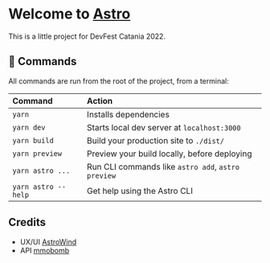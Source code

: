 # Welcome to [Astro](https://astro.build)

This is a little project for DevFest Catania 2022.


## 🧞 Commands

All commands are run from the root of the project, from a terminal:

| Command                | Action                                             |
| :--------------------- | :------------------------------------------------- |
| `yarn`          | Installs dependencies                              |
| `yarn dev`          | Starts local dev server at `localhost:3000`        |
| `yarn build`        | Build your production site to `./dist/`            |
| `yarn preview`      | Preview your build locally, before deploying       |
| `yarn astro ...`    | Run CLI commands like `astro add`, `astro preview` |
| `yarn astro --help` | Get help using the Astro CLI                       |

## Credits

- UX/UI [AstroWind](https://github.com/onwidget/astrowind)
- API [mmobomb](https://www.mmobomb.com/api)
